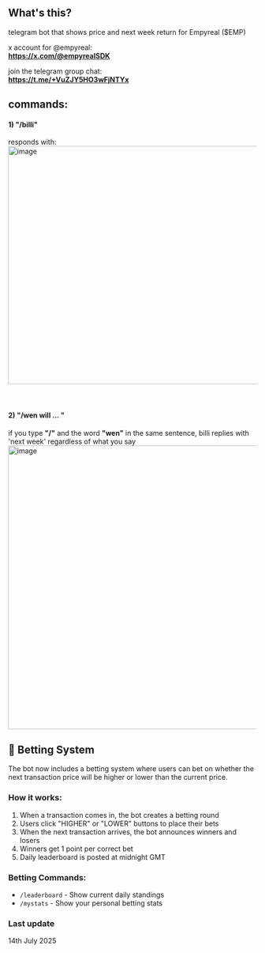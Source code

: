 ## What's this?

telegram bot that shows price and next week return for Empyreal ($EMP) 

x account for @empyreal: <br>
**https://x.com/@empyrealSDK**

join the telegram group chat:<br>
**https://t.me/+VuZJY5HO3wFjNTYx**

## commands:
#### **1) "/billi"** <br>
responds with:<br>
<img width="519" height="482" alt="image" src="https://github.com/user-attachments/assets/3f97b470-a93a-46e8-b3a4-b22f4ccc1e28" />  
<br>
<br>

#### **2) "/wen will ...  "** <br>
if you type **"/"** and the word **"wen"** in the same sentence, billi replies with 'next week' regardless of what you say<br>
<img width="519" height="574" alt="image" src="https://github.com/user-attachments/assets/5bde9f57-ece6-4753-8fad-2ff3787906a2" />


## 🎲 Betting System

The bot now includes a betting system where users can bet on whether the next transaction price will be higher or lower than the current price.

### How it works:
1. When a transaction comes in, the bot creates a betting round
2. Users click "HIGHER" or "LOWER" buttons to place their bets
3. When the next transaction arrives, the bot announces winners and losers
4. Winners get 1 point per correct bet
5. Daily leaderboard is posted at midnight GMT

### Betting Commands:
- `/leaderboard` - Show current daily standings
- `/mystats` - Show your personal betting stats

### Last update 
14th July 2025
